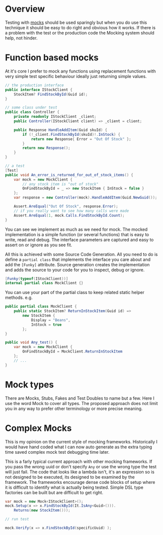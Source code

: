 # Overview

Testing with [mocks](#mock-types) should be used sparingly but when you do use this technique it should be easy to do right and obvious how it works. If there is a problem with the test or the production code the Mocking system should help, not hinder.

# Function based mocks

At it's core I prefer to mock any functions using replacement functions with very simple test specific behaviour ideally just returning simple values.

```c#
// the production interface
public interface IStockClient {
    StockItem? FindStockById(Guid id);
}

// some class under test
public class Controller {
    private readonly IStockClient _client;
    public Controller(IStockClient client) => _client = client;

    public Response HandleAddItem(Guid skuId) {
        if (!_client.FindStockById(skuId)!.InStock) {
            return new Response{ Error = "Out Of Stock" };
        }
        return new Response();
    }
}

// a test
[Test]
public void An_error_is_returned_for_out_of_stock_items() {
    var mock = new MockClient {
        // any stock item is "out of stock"
        OnFindStockById = _ => new StockItem { InStock = false }
    };
    var response = new Controller(mock).HandleAddItem(Guid.NewGuid());

    Assert.AreEqual("Out Of Stock", response.Error);
    // if you really want to see how many calls were made
    Assert.AreEqual(1, mock.Calls.FindStockById.Count);
}
```

You can see we implement as much as we need for mock. The mocked implementation is a simple function (or several functions) that is easy to write, read and debug. The interface parameters are captured and easy to assert on or ignore as you see fit.

All this is achieved with some Source Code Generation. All you need to do is define a `partial class` that implements the interface you care about and add the `[Funky]` attribute. Source generation creates the implementation and adds the source to your code for you to inspect, debug or ignore.

```c#
[Funky(typeof(IStockClient))]
internal partial class MockClient {}
```

You can use your part of the partial class to keep related static helper methods. e.g.

```c#
public partial class MockClient {
    public static StockItem? ReturnInStockItem(Guid id) =>
        new StockItem {
            Display = "Beans",
            InStock = true
        };
}

public void Any_test() {
    var mock = new MockClient {
        OnFindStockById = MockClient.ReturnInStockItem
    };
    // ...
}
```

# Mock types

There are Mocks, Stubs, Fakes and Test Doubles to name but a few. Here I use the word Mock to cover all types. The proposed approach does not limit you in any way to prefer other terminology or more precise meaning.

# Complex Mocks

This is my opinion on the current style of mocking frameworks. Historically I would have hand coded what I can now auto generate as the extra typing time saved complex mock test debugging time later.

This is a farly typical current approach with other mocking frameworks. If you pass the wrong uuid or don't specify `Any` or use the wrong type the test will just fail. The code that looks like a lambda isn't, it's an expression so is not designed to be executed, its designed to be examined by the framework. The frameworks encourage dense code blocks of setup where it is difficult to identify what is actually being tested. Simple DSL type factories can be built but are difficult to get right.

```csharp
var mock = new Mock<IStockClient>();
mock.Setup(x => x.FindStockById(It.IsAny<Guid>())).
    Returns(new StockItem()));

// run test

mock.Verify(x => x.FindStockById(specificUuid) );
```
